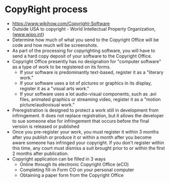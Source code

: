 # CopyRight process
+ https://www.wikihow.com/Copyright-Software
+ Outside USA to copyright - World Intellectual Property Organization, (www.wipo.int) 
+ Determine how much of what you send to the Copyright Office will be code and how much will be screenshots.
+ As part of the processing for copyrighting software, you will have to send a hard copy deposit of your software to the Copyright Office.
+ Copyright Office presently has no designation for "computer software" as a type of work to be registered on its forms.
  + If your software is predominantly text-based, register it as a "literary work."
  + If your software uses a lot of pictures or graphics in its display, register it as a "visual arts work."
  + If your software uses a lot audio-visual components, such as .avi files, animated graphics or streaming video, register it as a "motion picture/audiovisual work."
+ Preregistration is designed to protect a work still in development from infringement. It does not replace registration, but it allows the developer to sue someone else for infringement that occurs before the final version is released or published
+ Once you pre-register your work, you must register it within 3 months after you publish or produce it or within a month after you become aware someone has infringed your copyright. If you don't register within this time, any court must dismiss a suit brought prior to or within the first 2 months after publication.
+ Copyright application can be filled in 3 ways
  + Online through its electronic Copyright Office (eCO)
  + Completing fill-in Form CO on your personal computer
  + Obtaining a paper form from the Copyright Office
  
